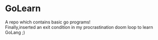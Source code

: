 # GoLearn
A repo which contains basic go programs! <br />
Finally,inserted an exit condition in my procrastination doom loop to learn GoLang ;) 
